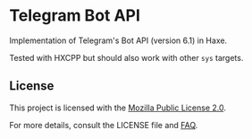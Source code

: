 # Telegram Bot API

Implementation of Telegram's Bot API (version 6.1) in Haxe.

Tested with HXCPP but should also work with other `sys` targets.

## License

This project is licensed with the [Mozilla Public License 2.0](https://www.mozilla.org/en-US/MPL/).

For more details, consult the LICENSE file and [FAQ](https://www.mozilla.org/en-US/MPL/2.0/FAQ/).
